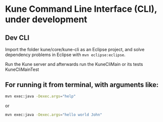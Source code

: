 # Kune Command Line Interface (CLI), under development

## Dev CLI
Import the folder kune/core/kune-cli as an Eclipse project, and solve dependency problems in Eclipse with
`mvn eclipse:eclipse`.

Run the Kune server and afterwards run the KuneCliMain or its tests KuneCliMainTest

## For running it from terminal, with arguments like:

```bash
mvn exec:java -Dexec.args="help"
```

or

```bash
mvn exec:java -Dexec.args="hello world John"
```
